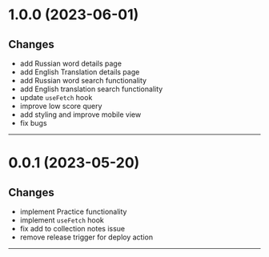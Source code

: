 <a name="1.0.0"></a>

# 1.0.0 (2023-06-01)

## Changes

- add Russian word details page
- add English Translation details page
- add Russian word search functionality
- add English translation search functionality
- update `useFetch` hook
- improve low score query
- add styling and improve mobile view
- fix bugs

---

<a name="0.0.1"></a>

# 0.0.1 (2023-05-20)

## Changes

- implement Practice functionality
- implement `useFetch` hook
- fix add to collection notes issue
- remove release trigger for deploy action

---

